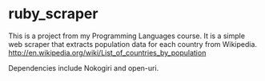ruby_scraper
============

This is a project from my Programming Languages course. It is a
simple web scraper that extracts population data for each country
from Wikipedia.
http://en.wikipedia.org/wiki/List_of_countries_by_population

Dependencies include Nokogiri and open-uri.
